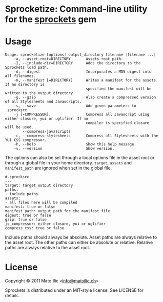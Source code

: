 # Sprocketize: Command-line utility for the [sprockets](http://getsprockets.com) gem

# Usage #

    Usage: sprocketize [options] output_directory filename [filename ...]
        -a, --asset-root=DIRECTORY       Assets root path.
        -I, --include-dir=DIRECTORY      Adds the directory to the Sprockets load path.
        -d, --digest                     Incorporates a MD5 digest into all filenames.
        -m, --manifest [=DIRECTORY]      Writes a manifest for the assets. If no directory is
                                         specified the manifest will be written to the output directory.
        -g, --gzip                       Also create a compressed version of all Stylesheets and Javascripts.
        -s, --save                       Add given parameters to .sprocksrc
        -j [=COMPRESSOR],                Compress all Javascript using either closure, yui or uglifier. If no
                                         compiler is specified closure will be used.
            --compress-javascripts
        -c, --compress-stylesheets       Compress all Stylesheets with the YUI CSS compressor.
        -h, --help                       Show this help message.
        -v, --version                    Show version.

The options can also be set through a local options file in the asset root or through a global file in your
home directory. `target`, `assets` and `manifest_path` are ignored when set in the global file.

    #.sprocksrc
    ---
    target: target output directory
    paths:
    - include paths
    assets:
    - all files here will be compiled
    manifest: true or false
    manifest_path: output path for the manifest file
    digest: true or false
    gzip: true or false
    js_compressor: either closure, yui or uglifier
    compress_css: true or false

Include paths should always be absolute. Asset paths are always relative to the asset root. The other paths can either
be absolute or relative. Relative paths are always relative to the asset root.

# License #

Copyright &copy; 2011 Mato Ilic <<info@matoilic.ch>>

Sprockets is distributed under an MIT-style license. See LICENSE for
details.
